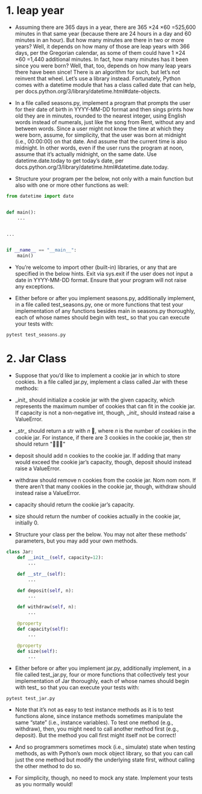 # 1. leap year
- Assuming there are 365 days in a year, there are 365 ×24 ×60 =525,600 minutes in that same year (because there are 24 hours in a day and 60 minutes in an hour). But how many minutes are there in two or more years? Well, it depends on how many of those are leap years with 366 days, per the Gregorian calendar, as some of them could have 1 ×24 ×60 =1,440 additional minutes. In fact, how many minutes has it been since you were born? Well, that, too, depends on how many leap years there have been since! There is an algorithm for such, but let’s not reinvent that wheel. Let’s use a library instead. Fortunately, Python comes with a datetime module that has a class called date that can help, per docs.python.org/3/library/datetime.html#date-objects.

- In a file called seasons.py, implement a program that prompts the user for their date of birth in YYYY-MM-DD format and then sings prints how old they are in minutes, rounded to the nearest integer, using English words instead of numerals, just like the song from Rent, without any and between words. Since a user might not know the time at which they were born, assume, for simplicity, that the user was born at midnight (i.e., 00:00:00) on that date. And assume that the current time is also midnight. In other words, even if the user runs the program at noon, assume that it’s actually midnight, on the same date. Use datetime.date.today to get today’s date, per docs.python.org/3/library/datetime.html#datetime.date.today.

- Structure your program per the below, not only with a main function but also with one or more other functions as well:

```python
from datetime import date


def main():
    ...


...


if __name__ == "__main__":
    main()
```
- You’re welcome to import other (built-in) libraries, or any that are specified in the below hints. Exit via sys.exit if the user does not input a date in YYYY-MM-DD format. Ensure that your program will not raise any exceptions.

- Either before or after you implement seasons.py, additionally implement, in a file called test_seasons.py, one or more functions that test your implementation of any functions besides main in seasons.py thoroughly, each of whose names should begin with test_ so that you can execute your tests with:

`pytest test_seasons.py`

# 2. Jar Class

- Suppose that you’d like to implement a cookie jar in which to store cookies. In a file called jar.py, implement a class called Jar with these methods:

- \__init__ should initialize a cookie jar with the given capacity, which represents the maximum number of cookies that can fit in the cookie jar. If capacity is not a non-negative int, though, \__init__ should instead raise a ValueError.
- \__str__ should return a str with 𝑛 🍪, where 𝑛 is the number of cookies in the cookie jar. For instance, if there are 3 cookies in the cookie jar, then str should return "🍪🍪🍪"
- deposit should add n cookies to the cookie jar. If adding that many would exceed the cookie jar’s capacity, though, deposit should instead raise a ValueError.
- withdraw should remove n cookies from the cookie jar. Nom nom nom. If there aren’t that many cookies in the cookie jar, though, withdraw should instead raise a ValueError.
- capacity should return the cookie jar’s capacity.
- size should return the number of cookies actually in the cookie jar, initially 0.
- Structure your class per the below. You may not alter these methods’ parameters, but you may add your own methods.

```python
class Jar:
    def __init__(self, capacity=12):
        ...

    def __str__(self):
        ...

    def deposit(self, n):
        ...

    def withdraw(self, n):
        ...

    @property
    def capacity(self):
        ...

    @property
    def size(self):
        ...
  ```
- Either before or after you implement jar.py, additionally implement, in a file called test_jar.py, four or more functions that collectively test your implementation of Jar thoroughly, each of whose names should begin with test_ so that you can execute your tests with:

`pytest test_jar.py`
- Note that it’s not as easy to test instance methods as it is to test functions alone, since instance methods sometimes manipulate the same “state” (i.e., instance variables). To test one method (e.g., withdraw), then, you might need to call another method first (e.g., deposit). But the method you call first might itself not be correct!

- And so programmers sometimes mock (i.e., simulate) state when testing methods, as with Python’s own mock object library, so that you can call just the one method but modify the underlying state first, without calling the other method to do so.

- For simplicity, though, no need to mock any state. Implement your tests as you normally would!